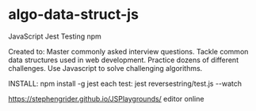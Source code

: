 # algo-data-struct-js

JavaScript
Jest Testing npm

Created to:
Master commonly asked interview questions.
Tackle common data structures used in web development.
Practice dozens of different challenges.
Use Javascript to solve challenging algorithms.

INSTALL: npm install -g jest
each test: jest reversestring/test.js --watch

https://stephengrider.github.io/JSPlaygrounds/   editor online

